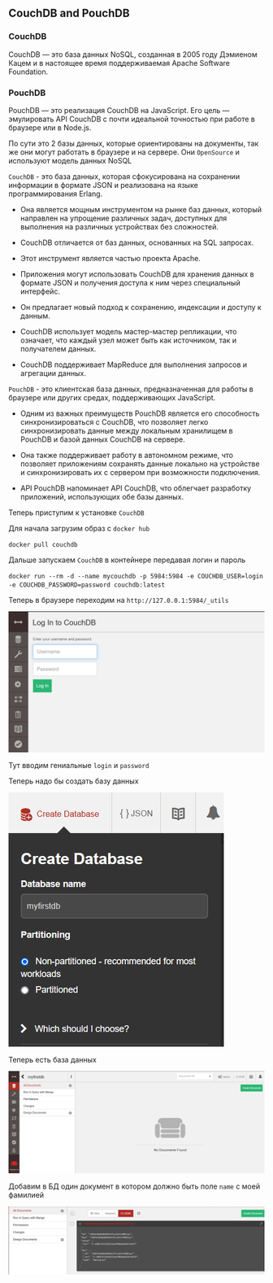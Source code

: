 ## CouchDB and PouchDB

### CouchDB 

CouchDB — это база данных NoSQL, созданная в 2005 году Дэмиеном Кацем и в настоящее время поддерживаемая Apache Software Foundation. 

### PouchDB

PouchDB — это реализация CouchDB на JavaScript.  Его цель — эмулировать API CouchDB с почти идеальной точностью при работе в браузере или в Node.js.

По сути это 2 базы данных, которые ориентированы на документы, так же они могут работать в браузере и на сервере. Они `OpenSource` и используют модель данных NoSQL


`CouchDB` - это база данных, которая сфокусирована на сохранении информации в формате JSON и реализована на языке программирования Erlang.

* Она является мощным инструментом на рынке баз данных, который направлен на упрощение различных задач, доступных для выполнения на различных устройствах без сложностей.

* CouchDB отличается от баз данных, основанных на SQL запросах.

* Этот инструмент является частью проекта Apache.

* Приложения могут использовать CouchDB для хранения данных в формате JSON и получения доступа к ним через специальный интерфейс.

* Он предлагает новый подход к сохранению, индексации и доступу к данным.

* CouchDB использует модель мастер-мастер репликации, что означает, что каждый узел может быть как источником, так и получателем данных.

* CouchDB поддерживает MapReduce для выполнения запросов и агрегации данных.

`PouchDB` - это клиентская база данных, предназначенная для работы в браузере или других средах, поддерживающих JavaScript. 

* Одним из важных преимуществ PouchDB является его способность синхронизироваться с CouchDB, что позволяет легко синхронизировать данные между локальным хранилищем в PouchDB и базой данных CouchDB на сервере.

* Она также поддерживает работу в автономном режиме, что позволяет приложениям сохранять данные локально на устройстве и синхронизировать их с сервером при возможности подключения.

* API PouchDB напоминает API CouchDB, что облегчает разработку приложений, использующих обе базы данных.


Теперь приступим к установке `CouchDB`

Для начала загрузим образ с `docker hub`

`docker pull couchdb`

Дальше запускаем `CouchDB` в контейнере передавая логин и пароль

`docker run --rm -d --name mycouchdb -p 5984:5984 -e COUCHDB_USER=login -e COUCHDB_PASSWORD=password couchdb:latest`

Теперь в браузере переходим на `http://127.0.0.1:5984/_utils`

![Красота](image/start.png) 

Тут вводим гениальные `login` и `password`

Теперь надо бы создать базу данных

![create_db](image/create_db.png)

Теперь есть база данных

![start_work](image/start_work_with_db.png)


Добавим в БД один документ в котором должно быть поле `name` с  моей фамилией

![create_doc](image/create_base.png)